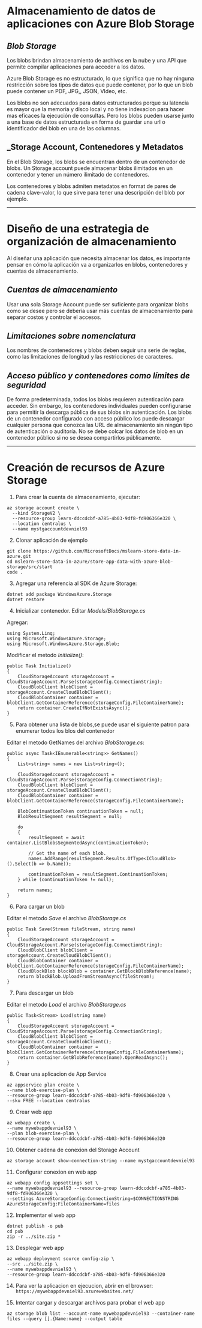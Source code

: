 # Almacenamiento de datos de aplicaciones con Azure Blob Storage

## _Blob Storage_
Los blobs brindan almacenamiento de archivos en la nube y una API que permite compilar aplicaciones para acceder a los datos.

Azure Blob Storage es no estructurado, lo que significa que no hay ninguna restricción sobre los tipos de datos que puede contener, por lo que un blob puede contener un PDF, JPG,, JSON, VIdeo, etc.

Los blobs no son adecuados para datos estructurados porque su latencia es mayor que la memoria y disco local y no tiene indexacion para hacer mas eficaces la ejecución de consultas. Pero los blobs pueden usarse junto a una base de datos estructurada en forma de guardar una url o identificador del blob en una de las columnas.

## _Storage Account, Contenedores y Metadatos
En el Blob Storage, los blobs se encuentran dentro de un contenedor de blobs. Un Storage account puede almacenar blobs ilimitados en un contenedor y tener un número ilimitado de contenedores. 

Los contenedores y blobs admiten metadatos en format de pares de cadena clave-valor, lo que sirve para tener una descripción del blob por ejemplo.

---

# Diseño de una estrategia de organización de almacenamiento
Al diseñar una aplicación que necesita almacenar los datos, es importante pensar en cómo la aplicación va a organizarlos en blobs, contenedores y cuentas de almacenamiento.

## _Cuentas de almacenamiento_
Usar una sola Storage Account puede ser suficiente para organizar blobs como se desee pero se debería usar más cuentas de almacenamiento para separar costos y controlar el accesos.

## _Limitaciones sobre nomenclatura_
Los nombres de contenedores y blobs deben seguir una serie de reglas, como las limitaciones de longitud y las restricciones de caracteres.

## _Acceso público y contenedores como límites de seguridad_
De forma predeterminada, todos los blobs requieren autenticación para acceder. Sin embargo, los contenedores individuales pueden configurarse para permitir la descarga pública de sus blobs sin autenticación. Los blobs de un contenedor configurado con acceso público los puede descargar cualquier persona que conozca las URL de almacenamiento sin ningún tipo de autenticación o auditoría. No se debe colcar los datos de blob en un contenedor público si no se desea compartirlos públicamente.

---

# Creación de recursos de Azure Storage

1. Para crear la cuenta de almacenamiento, ejecutar:

```
az storage account create \
  --kind StorageV2 \
  --resource-group learn-ddccdcbf-a785-4b03-9df8-fd906366e320 \
  --location centralus \
  --name mystgaccountdevniel93
```
2. Clonar aplicación de ejemplo
```
git clone https://github.com/MicrosoftDocs/mslearn-store-data-in-azure.git
cd mslearn-store-data-in-azure/store-app-data-with-azure-blob-storage/src/start
code .
```

3. Agregar una referencia al SDK de Azure Storage:
```
dotnet add package WindowsAzure.Storage
dotnet restore
```

4. Inicializar contenedor. Editar _Models/BlobStorage.cs_

Agregar:
```
using System.Linq;
using Microsoft.WindowsAzure.Storage;
using Microsoft.WindowsAzure.Storage.Blob;
```

Modificar el metodo _Initialize()_:
```
public Task Initialize()
{
    CloudStorageAccount storageAccount = CloudStorageAccount.Parse(storageConfig.ConnectionString);
    CloudBlobClient blobClient = storageAccount.CreateCloudBlobClient();
    CloudBlobContainer container = blobClient.GetContainerReference(storageConfig.FileContainerName);
    return container.CreateIfNotExistsAsync();
}
```

5. Para obtener una lista de blobs,se puede usar el siguiente patron para enumerar todos los blos del contenedor

Editar el metodo GetNames del archivo _BlobStorage.cs_:

```
public async Task<IEnumerable<string>> GetNames()
{
    List<string> names = new List<string>();

    CloudStorageAccount storageAccount = CloudStorageAccount.Parse(storageConfig.ConnectionString);
    CloudBlobClient blobClient = storageAccount.CreateCloudBlobClient();
    CloudBlobContainer container = blobClient.GetContainerReference(storageConfig.FileContainerName);

    BlobContinuationToken continuationToken = null;
    BlobResultSegment resultSegment = null;

    do
    {
        resultSegment = await container.ListBlobsSegmentedAsync(continuationToken);

        // Get the name of each blob.
        names.AddRange(resultSegment.Results.OfType<ICloudBlob>().Select(b => b.Name));

        continuationToken = resultSegment.ContinuationToken;
    } while (continuationToken != null);

    return names;
}
```

6. Para cargar un blob

Editar el metodo _Save_ el archivo _BlobStorage.cs_
```
public Task Save(Stream fileStream, string name)
{
    CloudStorageAccount storageAccount = CloudStorageAccount.Parse(storageConfig.ConnectionString);
    CloudBlobClient blobClient = storageAccount.CreateCloudBlobClient();
    CloudBlobContainer container = blobClient.GetContainerReference(storageConfig.FileContainerName);
    CloudBlockBlob blockBlob = container.GetBlockBlobReference(name);
    return blockBlob.UploadFromStreamAsync(fileStream);
}
```

7. Para descargar un blob

Editar el metodo _Load_ el archivo _BlobStorage.cs_
```
public Task<Stream> Load(string name)
{
    CloudStorageAccount storageAccount = CloudStorageAccount.Parse(storageConfig.ConnectionString);
    CloudBlobClient blobClient = storageAccount.CreateCloudBlobClient();
    CloudBlobContainer container = blobClient.GetContainerReference(storageConfig.FileContainerName);
    return container.GetBlobReference(name).OpenReadAsync();
}
```
8. Crear una aplicacion de App Service
```
az appservice plan create \
--name blob-exercise-plan \
--resource-group learn-ddccdcbf-a785-4b03-9df8-fd906366e320 \
--sku FREE --location centralus
```

9. Crear web app
```
az webapp create \
--name mywebappdevniel93 \
--plan blob-exercise-plan \
--resource-group learn-ddccdcbf-a785-4b03-9df8-fd906366e320
```

10. Obtener cadena de conexion del Storage Account
```
az storage account show-connection-string --name mystgaccountdevniel93
```

11. Configurar conexion en web app
```
az webapp config appsettings set \
--name mywebappdevniel93 --resource-group learn-ddccdcbf-a785-4b03-9df8-fd906366e320 \
--settings AzureStorageConfig:ConnectionString=$CONNECTIONSTRING AzureStorageConfig:FileContainerName=files
```

12. Implementar el web app
```
dotnet publish -o pub
cd pub
zip -r ../site.zip *
```

13. Desplegar web app 
```
az webapp deployment source config-zip \
--src ../site.zip \
--name mywebappdevniel93 \
--resource-group learn-ddccdcbf-a785-4b03-9df8-fd906366e320
```

14. Para ver la aplicacion en ejecucion, abrir en el browser:
`https://mywebappdevniel93.azurewebsites.net/`

15. Intentar cargar y descargar archivos para probar el web app
```
az storage blob list --account-name mywebappdevniel93 --container-name files --query [].{Name:name} --output table
```